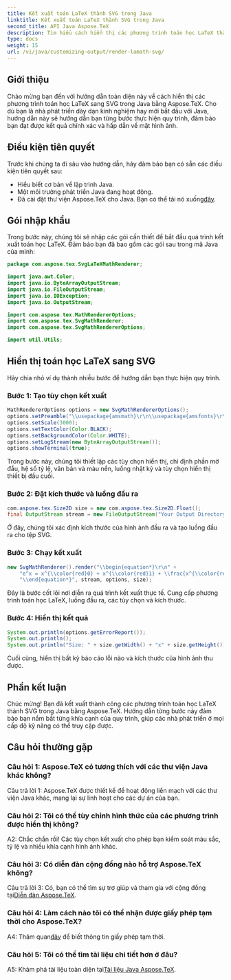 ```yaml
---
title: Kết xuất toán LaTeX thành SVG trong Java
linktitle: Kết xuất toán LaTeX thành SVG trong Java
second_title: API Java Aspose.TeX
description: Tìm hiểu cách hiển thị các phương trình toán học LaTeX thành SVG trong Java bằng Aspose.TeX. Hãy làm theo hướng dẫn từng bước của chúng tôi để có được kết quả chính xác và hấp dẫn về mặt hình ảnh.
type: docs
weight: 15
url: /vi/java/customizing-output/render-lamath-svg/
---
```

## Giới thiệu

Chào mừng bạn đến với hướng dẫn toàn diện này về cách hiển thị các phương trình toán học LaTeX sang SVG trong Java bằng Aspose.TeX. Cho dù bạn là nhà phát triển dày dạn kinh nghiệm hay mới bắt đầu với Java, hướng dẫn này sẽ hướng dẫn bạn từng bước thực hiện quy trình, đảm bảo bạn đạt được kết quả chính xác và hấp dẫn về mặt hình ảnh. 

## Điều kiện tiên quyết

Trước khi chúng ta đi sâu vào hướng dẫn, hãy đảm bảo bạn có sẵn các điều kiện tiên quyết sau:

- Hiểu biết cơ bản về lập trình Java.
- Một môi trường phát triển Java đang hoạt động.
-  Đã cài đặt thư viện Aspose.TeX cho Java. Bạn có thể tải nó xuống[đây](https://releases.aspose.com/tex/java/).

## Gói nhập khẩu

Trong bước này, chúng tôi sẽ nhập các gói cần thiết để bắt đầu quá trình kết xuất toán học LaTeX. Đảm bảo bạn đã bao gồm các gói sau trong mã Java của mình:

```java
package com.aspose.tex.SvgLaTeXMathRenderer;

import java.awt.Color;
import java.io.ByteArrayOutputStream;
import java.io.FileOutputStream;
import java.io.IOException;
import java.io.OutputStream;

import com.aspose.tex.MathRendererOptions;
import com.aspose.tex.SvgMathRenderer;
import com.aspose.tex.SvgMathRendererOptions;

import util.Utils;
```

## Hiển thị toán học LaTeX sang SVG

Hãy chia nhỏ ví dụ thành nhiều bước để hướng dẫn bạn thực hiện quy trình.

### Bước 1: Tạo tùy chọn kết xuất

```java
MathRendererOptions options = new SvgMathRendererOptions();
options.setPreamble("\\usepackage{amsmath}\r\n\\usepackage{amsfonts}\r\n\\usepackage{amssymb}\r\n\\usepackage{color}");
options.setScale(3000);
options.setTextColor(Color.BLACK);
options.setBackgroundColor(Color.WHITE);
options.setLogStream(new ByteArrayOutputStream());
options.showTerminal(true);
```

Trong bước này, chúng tôi thiết lập các tùy chọn hiển thị, chỉ định phần mở đầu, hệ số tỷ lệ, văn bản và màu nền, luồng nhật ký và tùy chọn hiển thị thiết bị đầu cuối.

### Bước 2: Đặt kích thước và luồng đầu ra

```java
com.aspose.tex.Size2D size = new com.aspose.tex.Size2D.Float();
final OutputStream stream = new FileOutputStream("Your Output Directory" + "math-formula.svg");
```

Ở đây, chúng tôi xác định kích thước của hình ảnh đầu ra và tạo luồng đầu ra cho tệp SVG.

### Bước 3: Chạy kết xuất

```java
new SvgMathRenderer().render("\\begin{equation*}\r\n" +
    "e^x = x^{\\color{red}0} + x^{\\color{red}1} + \\frac{x^{\\color{red}2}}{2} + \\frac{x^{\\color{red}3}}{6} + \\cdots = \\sum_{n\\geq 0} \\frac{x^{\\color{red}n}}{n!}\r\n" +
    "\\end{equation*}", stream, options, size);
```

Đây là bước cốt lõi nơi diễn ra quá trình kết xuất thực tế. Cung cấp phương trình toán học LaTeX, luồng đầu ra, các tùy chọn và kích thước.

### Bước 4: Hiển thị kết quả

```java
System.out.println(options.getErrorReport());
System.out.println();
System.out.println("Size: " + size.getWidth() + "x" + size.getHeight());
```

Cuối cùng, hiển thị bất kỳ báo cáo lỗi nào và kích thước của hình ảnh thu được.

## Phần kết luận

Chúc mừng! Bạn đã kết xuất thành công các phương trình toán học LaTeX thành SVG trong Java bằng Aspose.TeX. Hướng dẫn từng bước này đảm bảo bạn nắm bắt từng khía cạnh của quy trình, giúp các nhà phát triển ở mọi cấp độ kỹ năng có thể truy cập được.

## Câu hỏi thường gặp

### Câu hỏi 1: Aspose.TeX có tương thích với các thư viện Java khác không?

Câu trả lời 1: Aspose.TeX được thiết kế để hoạt động liền mạch với các thư viện Java khác, mang lại sự linh hoạt cho các dự án của bạn.

### Câu hỏi 2: Tôi có thể tùy chỉnh hình thức của các phương trình được hiển thị không?

A2: Chắc chắn rồi! Các tùy chọn kết xuất cho phép bạn kiểm soát màu sắc, tỷ lệ và nhiều khía cạnh hình ảnh khác.

### Câu hỏi 3: Có diễn đàn cộng đồng nào hỗ trợ Aspose.TeX không?

 Câu trả lời 3: Có, bạn có thể tìm sự trợ giúp và tham gia với cộng đồng tại[Diễn đàn Aspose.TeX](https://forum.aspose.com/c/tex/47).

### Câu hỏi 4: Làm cách nào tôi có thể nhận được giấy phép tạm thời cho Aspose.TeX?

 A4: Thăm quan[đây](https://purchase.aspose.com/temporary-license/) để biết thông tin giấy phép tạm thời.

### Câu hỏi 5: Tôi có thể tìm tài liệu chi tiết hơn ở đâu?

 A5: Khám phá tài liệu toàn diện tại[Tài liệu Java Aspose.TeX](https://reference.aspose.com/tex/java/).